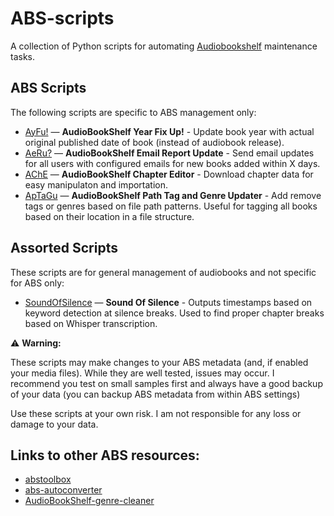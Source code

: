 # ABS-scripts

A collection of Python scripts for automating [Audiobookshelf](https://www.audiobookshelf.org/) maintenance tasks.

## ABS Scripts
The following scripts are specific to ABS management only:

- [AyFu!](AyFu.md) — **AudioBookShelf Year Fix Up!** - Update book year with actual original published date of book (instead of audiobook release).
- [AeRu?](AeRu.md) — **AudioBookShelf Email Report Update** - Send email updates for all users with configured emails for new books added within X days.
- [AChE](AChE.md) — **AudioBookShelf Chapter Editor** - Download chapter data for easy manipulaton and importation.
- [ApTaGu](ApTaGu.md) — **AudioBookShelf Path Tag and Genre Updater** - Add remove tags or genres based on file path patterns.  Useful for tagging all books based on their location in a file structure.

## Assorted Scripts
These scripts are for general management of audiobooks and not specific for ABS only:
- [SoundOfSilence](SoundOfSilence.md) — **Sound Of Silence** - Outputs timestamps based on keyword detection at silence breaks.  Used to find proper chapter breaks based on Whisper transcription.

⚠️ **Warning:**

These scripts may make changes to your ABS metadata (and, if enabled your media files).
While they are well tested, issues may occur.
I recommend you test on small samples first and always have a good backup of your data (you can backup ABS metadata from within ABS settings)

Use these scripts at your own risk. I am not responsible for any loss or damage to your data.

## Links to other ABS resources:
- [abstoolbox](https://github.com/vito0912/abstoolbox)
- [abs-autoconverter](https://github.com/Vito0912/abs-autoconverter)
- [AudioBookShelf-genre-cleaner](https://github.com/gvarph/AudioBookShelf-genre-cleaner)
